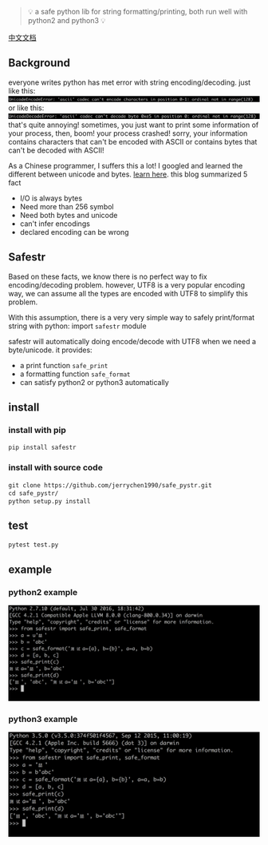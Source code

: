 > 💡 a safe python lib for string formatting/printing, both run well with python2 and python3 💡

[中文文档](https://raw.githubusercontent.com/jerrychen1990/safe_pystr/master/README.zh-cn.md)
## Background
everyone writes python has met error with string encoding/decoding.
just like this:
![encoding error](https://github.com/jerrychen1990/safe_pystr/blob/master/screenshots/encodeError.png?raw=true)
or like this:
![decoding error](https://github.com/jerrychen1990/safe_pystr/blob/master/screenshots/decodeError.png?raw=true)
that's quite annoying!
sometimes, you just want to print some information of your process, then, boom! your process crashed! sorry, your information contains characters that can't be encoded with ASCII or contains bytes that can't be decoded with ASCII!

As a Chinese programmer, I suffers this a lot! I googled and learned the different between unicode and bytes. [learn here](http://pycoders-weekly-chinese.readthedocs.io/en/latest/issue5/unipain.html#python-3).
this blog summarized 5 fact
  - I/O is always bytes
  - Need more than 256 symbol
  - Need both bytes and unicode
  - can't infer encodings
  - declared encoding can be wrong



## Safestr

Based on these facts, we know there is no perfect way to fix encoding/decoding problem. however, UTF8 is a very popular encoding way, we can assume all the types are encoded with UTF8 to simplify this problem.

With this assumption, there is a very very simple way to safely print/format string with python: import `safestr` module

safestr will automatically doing encode/decode with UTF8 when we need a byte/unicode. it provides:
  - a print function `safe_print`
  - a formatting function `safe_format`
  - can satisfy python2 or python3 automatically

## install
### install with pip
```
pip install safestr
```
### install with source code
```
git clone https://github.com/jerrychen1990/safe_pystr.git
cd safe_pystr/
python setup.py install
```

## test
```
pytest test.py
```

## example
### python2 example
![python2 example](https://github.com/jerrychen1990/safe_pystr/blob/master/screenshots/example-py2.png?raw=true)
### python3 example
![python3 example](https://github.com/jerrychen1990/safe_pystr/blob/master/screenshots/example-py3.png?raw=true)



